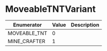 # MoveableTNTVariant

| Enumerator    | Value | Description |
| ------------- | ----- | ----------- |
| MOVEABLE\_TNT | 0     |             |
| MINE\_CRAFTER | 1     |             |
